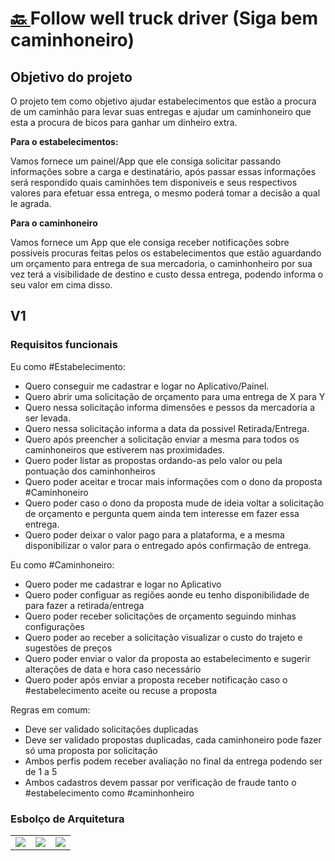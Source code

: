 

<h1><a href="./../"> 🔙 </a> Follow well truck driver (Siga bem caminhoneiro)</h1>

## Objetivo do projeto

O projeto tem como objetivo ajudar estabelecimentos que estão a procura de um caminhão para levar suas entregas e ajudar um caminhoneiro que esta a procura de bicos para ganhar um dinheiro extra.

**Para o estabelecimentos:**

Vamos fornece um painel/App que ele consiga solicitar passando informações sobre a carga e destinatário, após passar essas informações será respondido quais caminhões tem disponiveis e seus respectivos valores para efetuar essa entrega, o mesmo poderá tomar a decisão a qual le agrada.

**Para o caminhoneiro**

Vamos fornece um App que ele consiga receber notificações sobre possiveis procuras feitas pelos os estabelecimentos que estão aguardando um orçamento para entrega de sua mercadoria, o caminhonheiro por sua vez terá a visibilidade de destino e custo dessa entrega, podendo informa o seu valor em cima disso.


## V1

### Requisitos funcionais

Eu como #Estabelecimento:

- Quero conseguir me cadastrar e logar no Aplicativo/Painel.
- Quero abrir uma solicitação de orçamento para uma entrega de X para Y
- Quero nessa solicitação informa dimensões e pessos da mercadoria a ser levada.
- Quero nessa solicitação informa a data da possivel Retirada/Entrega.
- Quero após preencher a solicitação enviar a mesma para todos os caminhoneiros que estiverem nas proximidades.
- Quero poder listar as propostas ordando-as pelo valor ou pela pontuação dos caminhonheiros
- Quero poder aceitar e trocar mais informações com o dono da proposta #Caminhoneiro
- Quero poder caso o dono da proposta mude de ideia voltar a solicitação de orçamento e pergunta quem ainda tem interesse em fazer essa entrega.
- Quero poder deixar o valor pago para a plataforma, e a mesma disponibilizar o valor para o entregado após confirmação de entrega.

Eu como #Caminhoneiro:

- Quero poder me cadastrar e logar no Aplicativo
- Quero poder configuar as regiões aonde eu tenho disponibilidade de para fazer a retirada/entrega
- Quero poder receber solicitações de orçamento seguindo minhas configurações
- Quero poder ao receber a solicitação visualizar o custo do trajeto e sugestões de preços
- Quero poder enviar o valor da proposta ao estabelecimento e sugerir alterações de data e hora caso necessário
- Quero poder após enviar a proposta receber notificação caso o #estabelecimento aceite ou recuse a proposta


Regras em comum:
- Deve ser validado solicitações duplicadas
- Deve ser validado propostas duplicadas, cada caminhoneiro pode fazer só uma proposta por solicitação
- Ambos perfis podem receber avaliação no final da entrega podendo ser de 1 a 5
- Ambos cadastros devem passar por verificação de fraude tanto o #estabelecimento como #caminhonheiro


### Esbolço de Arquitetura

<table>
    <tr>
        <td>
            <a href="./nivel1/">
                <img src="./nivel1/capa.png">
            </a>
        </td>
         <td>
            <a href="./nivel2/">
                <img src="./nivel2/capa.png">
            </a>
        </td>
         <td>
            <a href="./nivel2/">
                <img src="./nivel2/capa.png">
            </a>
        </td>
    </tr>
</table>